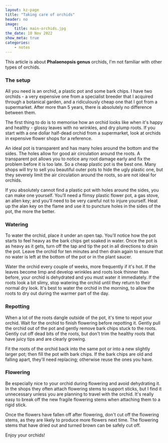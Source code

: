```yaml
---
layout: kz-page
title: "Taking care of orchids"
header: no
image:
    title: main-orchids.jpg
the_date: 10 Nov 2022
show_meta: true
categories:
    - notes
---
```



This article is about **Phalaenopsis genus** orchids, I'm not familiar with other types of orchids.

### The setup 

All you need is an orchid, a plastic pot and some bark chips. 
I have two orchids - a very expensive one from a specialist breeder that I acquired through a botanical garden, and a ridiculously cheap one that I got from a supermarket. 
After more than 5 years, there is absolutely no difference between them. 

The first thing to do is to memorise how an orchid looks like when it's happy and healthy - glossy leaves with no wrinkles, and dry plump roots. 
If you start with a one dollar half-dead orchid from a supermarket, look at orchids in expensive flower shops for a reference. 

An ideal pot is transparent and has many holes around the bottom and the sides. 
The holes allow for good air circulation around the roots. 
A transparent pot allows you to notice any root damage early and fix the problem before it is too late. 
So a cheap plastic pot is the best one. 
Many shops will try to sell you beautiful outer pots to hide the ugly plastic one, but they severely limit the air circulation around the roots, so are not ideal for orchids. 

If you absolutely cannot find a plastic pot with holes around the sides, you can make one yourself. 
You’ll need a flimsy plastic flower pot, a gas stove, an allen key; and you’ll need to be very careful not to injure yourself. 
Heat up the alan key on the flame and use it to puncture holes in the sides of the pot, the more the better.

### Watering

To water the orchid, place it under an open tap. 
You'll notice how the pot starts to feel heavy as the bark chips get soaked in water. 
Once the pot is as heavy as it gets, turn off the tap and tip the pot in all directions to drain the pot. 
Leave the orchid for ten minutes and then drain again to ensure that no water is left at the bottom of the pot or in the plant saucer. 

Water the orchid every couple of weeks, more frequently if it's hot. 
If the leaves become limp and develop wrinkles and roots look thinner than before, your orchid is dehydrated and you must water it immediately. 
If the roots look a bit slimy, stop watering the orchid until they return to their normal dry look. 
It's best to water the orchid in the morning, to allow the roots to dry out during the warmer part of the day. 

### Repotting

When a lot of the roots dangle outside of the pot, it's time to repot your orchid. 
Wait for the orchid to finish flowering before repotting it.
Gently pull the orchid out of the pot and gently remove bark chips stuck to the roots.
Gently cut off dead bits of the roots, but don't trim the healthy roots that have juicy tips and are clearly growing. 

Fit the roots of the orchid back into the same pot or into a new slightly larger pot; then fill the pot with bark chips.
If the bark chips are old and falling apart, they'll need replacing; otherwise reuse the ones you have. 

### Flowering

Be especially nice to your orchid during flowering and avoid dehydrating it. 
In the shops they often attach flowering stems to support sticks, but I find it unnecessary unless you are planning to travel with the orchid. 
It's really easy to break off the new fragile flowering stems when attaching them to a rigid stick.

Once the flowers have fallen off after flowering, don't cut off the flowering stems, as they are likely to produce more flowers next time. 
The flowering stems that have dried out and turned brown can be safely cut off.

Enjoy your orchids!